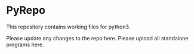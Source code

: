 # PyRepo
This repository contains working files for python3.

Please update any changes to the repo here.
Please upload all standalone programs here.
